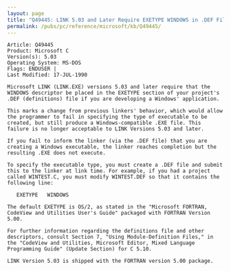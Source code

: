 ```yaml
---
layout: page
title: "Q49445: LINK 5.03 and Later Require EXETYPE WINDOWS in .DEF File"
permalink: /pubs/pc/reference/microsoft/kb/Q49445/
---
```


	Article: Q49445
	Product: Microsoft C
	Version(s): 5.03
	Operating System: MS-DOS
	Flags: ENDUSER |
	Last Modified: 17-JUL-1990
	
	Microsoft LINK (LINK.EXE) versions 5.03 and later require that the
	WINDOWS descriptor be placed in the EXETYPE section of your project's
	.DEF (definitions) file if you are developing a Windows' application.
	
	This marks a change from previous linkers' behavior, which would allow
	the programmer to fail in specifying the type of executable to be
	created, but still produce a Windows-compatible .EXE file. This
	failure is no longer acceptable to LINK Versions 5.03 and later.
	
	If you fail to inform the linker (via the .DEF file) that you are
	creating a Windows executable, the linker reaches completion but the
	resulting .EXE does not execute.
	
	To specify the executable type, you must create a .DEF file and submit
	this to the linker at link time. For example, if you had a project
	called WINTEST.C, you must modify WINTEST.DEF so that it contains the
	following line:
	
	   EXETYPE   WINDOWS
	
	The default EXETYPE is OS/2, as stated in the "Microsoft FORTRAN,
	CodeView and Utilities User's Guide" packaged with FORTRAN Version
	5.00.
	
	For further information regarding the definitions file and other
	descriptors, consult Section 7, "Using Module-Definition Files," in
	the "CodeView and Utilities, Microsoft Editor, Mixed Language
	Programming Guide" (Update Section) for C 5.10.
	
	LINK Version 5.03 is shipped with the FORTRAN version 5.00 package.
